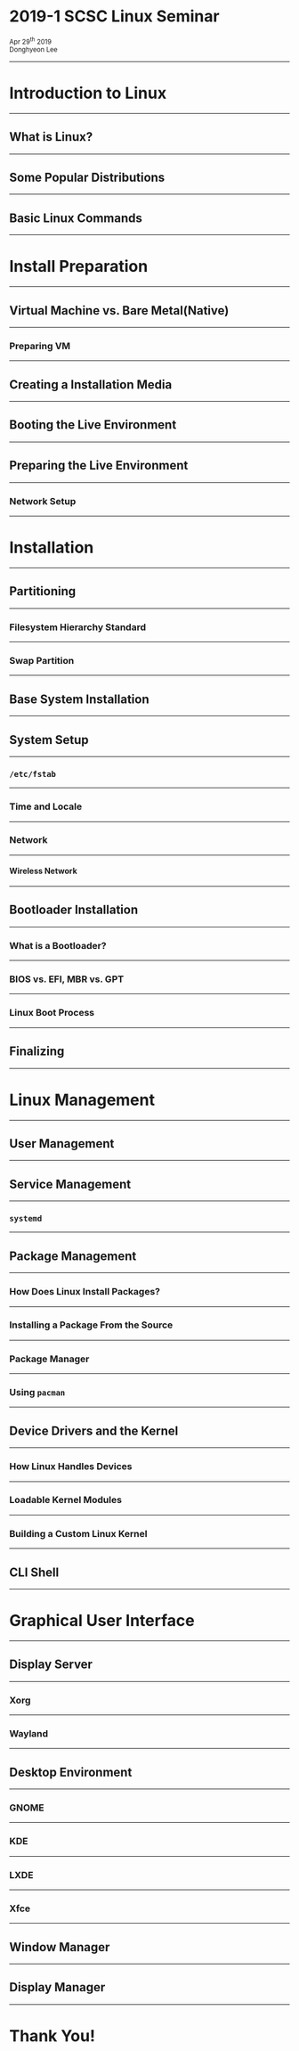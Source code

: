 <!--
    Use marp-next to generate pdf
    paginate: true
    footer:
-->

# 2019-1 SCSC Linux Seminar

<small>Apr 29<sup>th</sup> 2019<br/>Donghyeon Lee</small>


<!---Table of Contents (BASELINE)

1. What is Linux?
1. Popular Distributions
1. Install Schema
1. Basic Linux Commands
1. Preparation
  1. Virtual Machine vs. Native
  1. Creating Installation Media
  1. Booting the Live Environment
  1. Preparing the Live Environment
    1. Network Setup
1. Partitioning
  1. Filesystem Hierarchy Standard
1. Base System Installation
1. System Setup
  1. fstab
  1. Time and Locale
  1. Network
    1. Wireless Network
1. Bootloader Installation
  1. What is a Bootloader?
  1. BIOS vs. EFI, MBR vs. GPT 
  1. Linux Boot Process
1. Finalizing
1. User Mangement
1. Linux Kernel and Device Drivers
  1. Loadable Kernel Modules
  1. Building a Custom Linux Kernel
1. Shell
1. Service Management
1. Package Management
  1. The Idea of Package Installation
  1. Installing From Source
  1. Package Manager
    1. `pacman`
1. Graphical User Interface
  1. Display Server
    1. Xorg
    1. Wayland
  1. Desktop Environment
    1. GNOME
    1. KDE 
    1. LXDE
    1. Xfce
  1. Window Manager
  1. Display Manager
-->

---

# Introduction to Linux

---

## What is Linux?



---

## Some Popular Distributions

---

## Basic Linux Commands

---

# Install Preparation

---

## Virtual Machine vs. Bare Metal(Native)

---

### Preparing VM

---

## Creating a Installation Media

---

## Booting the Live Environment

---

## Preparing the Live Environment

---

### Network Setup

---

# Installation

---

## Partitioning

---

### Filesystem Hierarchy Standard

---

### Swap Partition

---

## Base System Installation

---

## System Setup

---

### `/etc/fstab`

---

### Time and Locale

---

### Network

---

#### Wireless Network

---

## Bootloader Installation

---

### What is a Bootloader?

---

### BIOS vs. EFI, MBR vs. GPT

---

### Linux Boot Process

---

## Finalizing

---

# Linux Management

---

## User Management

---

## Service Management

---

### `systemd`

---

## Package Management

---

### How Does Linux Install Packages?

---

### Installing a Package From the Source

---

### Package Manager

---

### Using `pacman`

---

## Device Drivers and the Kernel

---

### How Linux Handles Devices

---

### Loadable Kernel Modules

---

### Building a Custom Linux Kernel

---

## CLI Shell

---

# Graphical User Interface

---

## Display Server

---

### Xorg

---

### Wayland

---

## Desktop Environment

---

### GNOME

---

### KDE

---

### LXDE

---

### Xfce

---

## Window Manager

---

## Display Manager

---

# Thank You!
